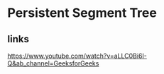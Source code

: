 # Persistent Segment Tree

## links

https://www.youtube.com/watch?v=aLLC0Bi6I-Q&ab_channel=GeeksforGeeks
